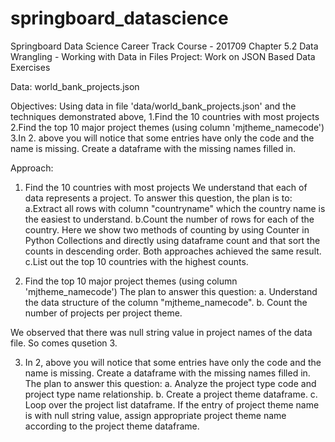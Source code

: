 # springboard_datascience
Springboard Data Science Career Track Course - 201709
Chapter 5.2 Data Wrangling - Working with Data in Files 
Project: Work on JSON Based Data Exercises

Data: 
world_bank_projects.json

Objectives:
Using data in file 'data/world_bank_projects.json' and the techniques demonstrated above,
1.Find the 10 countries with most projects
2.Find the top 10 major project themes (using column 'mjtheme_namecode')
3.In 2. above you will notice that some entries have only the code and the name is missing. Create a dataframe with the missing names filled in.

Approach:
1. Find the 10 countries with most projects
We understand that each of data represents a project. To answer this question, the plan is to: 
  a.Extract all rows with column "countryname" which the country name is the easiest to understand.
  b.Count the number of rows for each of the country. Here we show two methods of counting by using Counter in Python Collections and directly using dataframe count and that sort the counts in descending order. Both approaches achieved the same result.
  c.List out the top 10 countries with the highest counts.

2. Find the top 10 major project themes (using column 'mjtheme_namecode')
The plan to answer this question:
  a. Understand the data structure of the column "mjtheme_namecode".
  b. Count the number of projects per project theme.

We observed that there was null string value in project names of the data file.  So comes qusetion 3.

3. In 2, above you will notice that some entries have only the code and the name is missing. Create a dataframe with the missing names filled in.
The plan to answer this question:
  a. Analyze the project type code and project type name relationship.
  b. Create a project theme dataframe.
  c. Loop over the project list dataframe. If the entry of project theme name is with null string value, assign appropriate project theme name according to the project theme dataframe.
